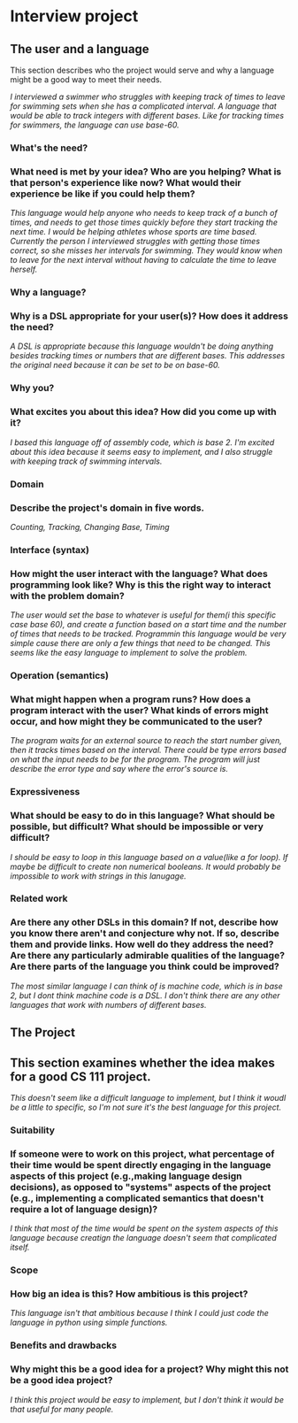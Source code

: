 # Interview project

## The user and a language

This section describes who the project would serve and why a language might be a
good way to meet their needs.

_I interviewed a swimmer who struggles with keeping track of times to leave for swimming sets when she has a complicated interval. A language that would be able to track integers with different bases. Like for tracking times for swimmers, the language can use base-60._

### What's the need?
### What need is met by your idea? Who are you helping? What is that person's experience like now? What would their experience be like if you could help them?

_This language would help anyone who needs to keep track of a bunch of times, and needs to get those times quickly before they start tracking the next time. I would be helping athletes whose sports are time based. Currently the person I interviewed struggles with getting those times correct, so she misses her intervals for swimming. They would know when to leave for the next interval without having to calculate the time to leave herself._

### Why a language?
### Why is a DSL appropriate for your user(s)? How does it address the need?
_A DSL is appropriate because this language wouldn't be doing anything besides tracking times or numbers that are different bases. This addresses the original need because it can be set to be on base-60._

### Why you?
### What excites you about this idea? How did you come up with it?
_I based this language off of assembly code, which is base 2. I'm excited about this idea because it seems easy to implement, and I also struggle with keeping track of swimming intervals._

### Domain
### Describe the project's domain in five words.
_Counting, Tracking, Changing Base, Timing_

### Interface (syntax)
### How might the user interact with the language? What does programming look like? Why is this the right way to interact with the problem domain?
_The user would set the base to whatever is useful for them(i this specific case base 60), and create a function based on a start time and the number of times that needs to be tracked. Programmin this language would be very simple cause there are only a few things that need to be changed. This seems like the easy language to implement to solve the problem._

### Operation (semantics)
### What might happen when a program runs? How does a program interact with the user? What kinds of errors might occur, and how might they be communicated to the user?
_The program waits for an external source to reach the start number given, then it tracks times based on the interval. There could be type errors based on what the input needs to be for the program. The program will just describe the error type and say where the error's source is._

### Expressiveness
### What should be easy to do in this language? What should be possible, but difficult? What should be impossible or very difficult?
_I should be easy to loop in this language based on a value(like a for loop). If maybe be difficult to create non numerical booleans. It would probably be impossible to work with strings in this lanugage._

### Related work
### Are there any other DSLs in this domain? If not, describe how you know there aren't and conjecture why not. If so, describe them and provide links. How well do they address the need? Are there any particularly admirable qualities of the language? Are there parts of the language you think could be improved?
_The most similar language I can think of is machine code, which is in base 2, but I dont think machine code is a DSL. I don't think there are any other languages that work with numbers of different bases._

## The Project
## This section examines whether the idea makes for a good CS 111 project.
_This doesn't seem like a difficult language to implement, but I think it woudl be a little to specific, so I'm not sure it's the best language for this project._

### Suitability
### If someone were to work on this project, what percentage of their time would be spent directly engaging in the **language** aspects of this project (e.g.,making language design decisions), as opposed to "systems" aspects of the project (e.g., implementing a complicated semantics that doesn't require a lot of language design)?
_I think that most of the time would be spent on the system aspects of this language because creatign the language doesn't seem that complicated itself._

### Scope
### How big an idea is this? How ambitious is this project?
_This language isn't that ambitious because I think I could just code the language in python using simple functions._

### Benefits and drawbacks
### Why might this be a good idea for a project? Why might this not be a good idea project?
_I think this project would be easy to implement, but I don't think it would be that useful for many people._
